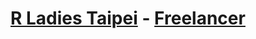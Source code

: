 # [R Ladies Taipei](http://startbootstrap.com/) - [Freelancer](http://startbootstrap.com/template-overviews/freelancer/)

